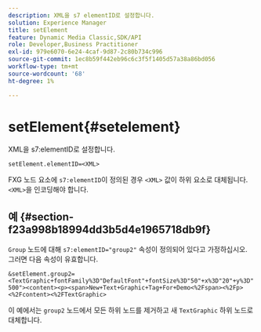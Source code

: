 ```yaml
---
description: XML을 s7 elementID로 설정합니다.
solution: Experience Manager
title: setElement
feature: Dynamic Media Classic,SDK/API
role: Developer,Business Practitioner
exl-id: 979e6070-6e24-4caf-9d87-2c80b734c996
source-git-commit: 1ec8b59f442eb96c6c3f5f1405d57a38a86bd056
workflow-type: tm+mt
source-wordcount: '68'
ht-degree: 1%

---
```


# setElement{#setelement}

XML을 s7:elementID로 설정합니다.

`setElement.elementID=<XML>`

FXG 노드 요소에 `s7:elementID`이 정의된 경우 `<XML>` 값이 하위 요소로 대체됩니다. `<XML>`을 인코딩해야 합니다.

## 예 {#section-f23a998b18994dd3b5d4e1965718db9f}

`Group` 노드에 대해 `s7:elementID="group2"` 속성이 정의되어 있다고 가정하십시오. 그러면 다음 속성이 유효합니다.

`&setElement.group2=<TextGraphic+fontFamily%3D"DefaultFont"+fontSize%3D"50"+x%3D"20"+y%3D"500"><content><p><span>New+Text+Graphic+Tag+For+Demo<%2Fspan><%2Fp><%2Fcontent><%2FTextGraphic>`

이 예에서는 `group2` 노드에서 모든 하위 노드를 제거하고 새 `TextGraphic` 하위 노드로 대체합니다.

